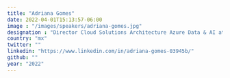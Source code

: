 ```yaml
---
title: "Adriana Gomes"
date: 2022-04-01T15:13:57-06:00
image : "/images/speakers/adriana-gomes.jpg"
designation : "Director Cloud Solutions Architecture Azure Data & AI at Microsoft"
country: "mx"
twitter: ""
linkedin: "https://www.linkedin.com/in/adriana-gomes-03945b/"
github: ""
year: "2022"
---
```


